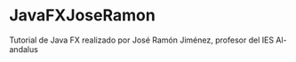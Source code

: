 # JavaFXJoseRamon
Tutorial de Java FX realizado por José Ramón Jiménez, profesor del IES Al-andalus
